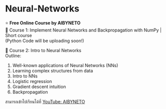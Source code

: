# Neural-Networks
⭐️ __Free Online Course by AIBYNETO__   
🔹 Course 1: Implement Neural Networks and Backpropagation with NumPy | Short course  
(Python Code will be uploading soon!)  

🔹 Course 2: Intro to Neural Networks  
Outline:
1. Well-known applications of Neural Networks (NNs)
2. Learning complex structures from data
3. Intro to NNs
4. Logistic regression
5. Gradient descent intuition
6. Backpropagation

สามารถเข้าไปเรียนได้ที่ [YouTube: AIBYNETO](https://www.youtube.com/watch?v=Mp3mfsKNDxw)  
   
